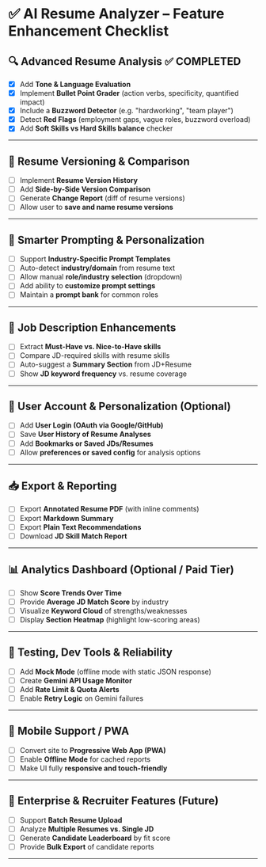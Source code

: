 # ✅ AI Resume Analyzer – Feature Enhancement Checklist

## 🔍 **Advanced Resume Analysis** ✅ COMPLETED

- [x] Add **Tone & Language Evaluation**
- [x] Implement **Bullet Point Grader** (action verbs, specificity, quantified impact)
- [x] Include a **Buzzword Detector** (e.g. "hardworking", "team player")
- [x] Detect **Red Flags** (employment gaps, vague roles, buzzword overload)
- [x] Add **Soft Skills vs Hard Skills balance** checker

---

## 📂 **Resume Versioning & Comparison**

- [ ] Implement **Resume Version History**
- [ ] Add **Side-by-Side Version Comparison**
- [ ] Generate **Change Report** (diff of resume versions)
- [ ] Allow user to **save and name resume versions**

---

## 🧠 **Smarter Prompting & Personalization**

- [ ] Support **Industry-Specific Prompt Templates**
- [ ] Auto-detect **industry/domain** from resume text
- [ ] Allow manual **role/industry selection** (dropdown)
- [ ] Add ability to **customize prompt settings**
- [ ] Maintain a **prompt bank** for common roles

---

## 🎯 **Job Description Enhancements**

- [ ] Extract **Must-Have vs. Nice-to-Have skills**
- [ ] Compare JD-required skills with resume skills
- [ ] Auto-suggest a **Summary Section** from JD+Resume
- [ ] Show **JD keyword frequency** vs. resume coverage

---

## 👤 **User Account & Personalization (Optional)**

- [ ] Add **User Login (OAuth via Google/GitHub)**
- [ ] Save **User History of Resume Analyses**
- [ ] Add **Bookmarks or Saved JDs/Resumes**
- [ ] Allow **preferences or saved config** for analysis options

---

## 📥 **Export & Reporting**

- [ ] Export **Annotated Resume PDF** (with inline comments)
- [ ] Export **Markdown Summary**
- [ ] Export **Plain Text Recommendations**
- [ ] Download **JD Skill Match Report**

---

## 📊 **Analytics Dashboard (Optional / Paid Tier)**

- [ ] Show **Score Trends Over Time**
- [ ] Provide **Average JD Match Score** by industry
- [ ] Visualize **Keyword Cloud** of strengths/weaknesses
- [ ] Display **Section Heatmap** (highlight low-scoring areas)

---

## 🧪 **Testing, Dev Tools & Reliability**

- [ ] Add **Mock Mode** (offline mode with static JSON response)
- [ ] Create **Gemini API Usage Monitor**
- [ ] Add **Rate Limit & Quota Alerts**
- [ ] Enable **Retry Logic** on Gemini failures

---

## 📱 **Mobile Support / PWA**

- [ ] Convert site to **Progressive Web App (PWA)**
- [ ] Enable **Offline Mode** for cached reports
- [ ] Make UI fully **responsive and touch-friendly**

---

## 🏢 **Enterprise & Recruiter Features (Future)**

- [ ] Support **Batch Resume Upload**
- [ ] Analyze **Multiple Resumes vs. Single JD**
- [ ] Generate **Candidate Leaderboard** by fit score
- [ ] Provide **Bulk Export** of candidate reports

---

